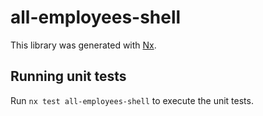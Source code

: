 # all-employees-shell

This library was generated with [Nx](https://nx.dev).

## Running unit tests

Run `nx test all-employees-shell` to execute the unit tests.
